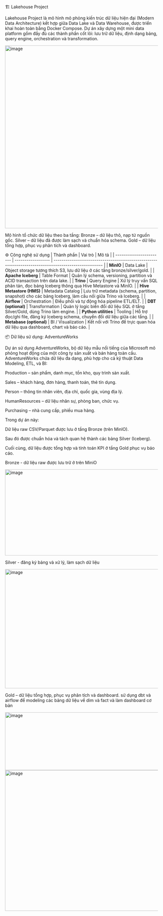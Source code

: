 🏗️ Lakehouse Project

Lakehouse Project là mô hình mô phỏng kiến trúc dữ liệu hiện đại (Modern Data Architecture) kết hợp giữa Data Lake và Data Warehouse, được triển khai hoàn toàn bằng Docker Compose.
Dự án xây dựng một mini data platform gồm đầy đủ các thành phần cốt lõi: lưu trữ dữ liệu, định dạng bảng, query engine, orchestration và transformation.


<img width="1022" height="603" alt="image" src="https://github.com/user-attachments/assets/ab61e5a0-1813-42ac-9c7a-7a6783bae167" />

Mô hình tổ chức dữ liệu theo ba tầng:
Bronze – dữ liệu thô, nạp từ nguồn gốc.
Silver – dữ liệu đã được làm sạch và chuẩn hóa schema.
Gold – dữ liệu tổng hợp, phục vụ phân tích và dashboard.


⚙️ Công nghệ sử dụng
| Thành phần               | Vai trò            | Mô tả                                                                                                   |
| ------------------------ | ------------------ | ------------------------------------------------------------------------------------------------------- |
| **MinIO**                | Data Lake          | Object storage tương thích S3, lưu dữ liệu ở các tầng bronze/silver/gold.                               |
| **Apache Iceberg**       | Table Format       | Quản lý schema, versioning, partition và ACID transaction trên data lake.                               |
| **Trino**                | Query Engine       | Xử lý truy vấn SQL phân tán, đọc bảng Iceberg thông qua Hive Metastore và MinIO.                        |
| **Hive Metastore (HMS)** | Metadata Catalog   | Lưu trữ metadata (schema, partition, snapshot) cho các bảng Iceberg, làm cầu nối giữa Trino và Iceberg. |
| **Airflow**              | Orchestration      | Điều phối và tự động hóa pipeline ETL/ELT.                                                              |
| **DBT (optional)**       | Transformation     | Quản lý logic biến đổi dữ liệu SQL ở tầng Silver/Gold, dùng Trino làm engine.                           |
| **Python utilities**     | Tooling            | Hỗ trợ đọc/ghi file, đăng ký Iceberg schema, chuyển đổi dữ liệu giữa các tầng.                          |
| **Metabase (optional)**  | BI / Visualization | Kết nối với Trino để trực quan hóa dữ liệu qua dashboard, chart và báo cáo.                             |




📦 Dữ liệu sử dụng: AdventureWorks

Dự án sử dụng AdventureWorks, bộ dữ liệu mẫu nổi tiếng của Microsoft mô phỏng hoạt động của một công ty sản xuất và bán hàng toàn cầu.
AdventureWorks chứa dữ liệu đa dạng, phù hợp cho cả kỹ thuật Data Modeling, ETL, và BI:

Production – sản phẩm, danh mục, tồn kho, quy trình sản xuất.

Sales – khách hàng, đơn hàng, thanh toán, thẻ tín dụng.

Person – thông tin nhân viên, địa chỉ, quốc gia, vùng địa lý.

HumanResources – dữ liệu nhân sự, phòng ban, chức vụ.

Purchasing – nhà cung cấp, phiếu mua hàng.

Trong dự án này:

Dữ liệu raw CSV/Parquet được lưu ở tầng Bronze (trên MinIO).

Sau đó được chuẩn hóa và tách quan hệ thành các bảng Silver (Iceberg).

Cuối cùng, dữ liệu được tổng hợp và tính toán KPI ở tầng Gold phục vụ báo cáo.



Bronze - dữ liệu raw được lưu trữ ở trên MiniO 

<img width="601" height="284" alt="image" src="https://github.com/user-attachments/assets/58dc091d-6309-454e-9527-8a3ff0021076" />

Silver - đăng ký bảng và xử lý, làm sạch dữ liệu 

<img width="574" height="393" alt="image" src="https://github.com/user-attachments/assets/66db2bc7-4feb-4f70-ba90-df8152f5c01c" />

Gold – dữ liệu tổng hợp, phục vụ phân tích và dashboard.
sử dụng dbt và airflow để modeling các bảng dữ liệu về dim và fact và làm dashboard cơ bản 

<img width="582" height="191" alt="image" src="https://github.com/user-attachments/assets/5f25ef4c-839a-4701-bd69-0c95ea5dc90b" />

<img width="584" height="464" alt="image" src="https://github.com/user-attachments/assets/f28a85b1-7451-4cf5-bac9-b6dc25c003dc" />





